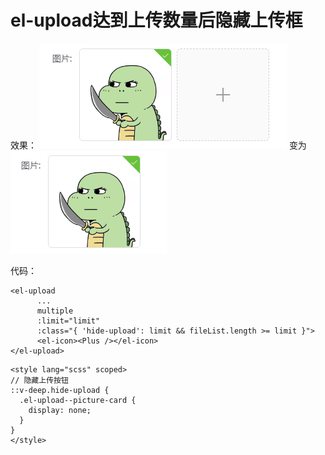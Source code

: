 # el-upload达到上传数量后隐藏上传框

效果：
![](./images/10-el-upload达到上传数量后隐藏上传框-1709259707990.png)
变为
![](./images/10-el-upload达到上传数量后隐藏上传框-1709259719182.png)

代码：

```
<el-upload
      ...
      multiple
      :limit="limit"
      :class="{ 'hide-upload': limit && fileList.length >= limit }">
      <el-icon><Plus /></el-icon>
</el-upload>
```

```
<style lang="scss" scoped>
// 隐藏上传按钮
::v-deep.hide-upload {
  .el-upload--picture-card {
    display: none;
  }
}
</style>
```
